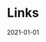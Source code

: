 ---
title: "Links"
date: 2021-01-01
summary: "A collection of thoughts and articles at different development stages"
---